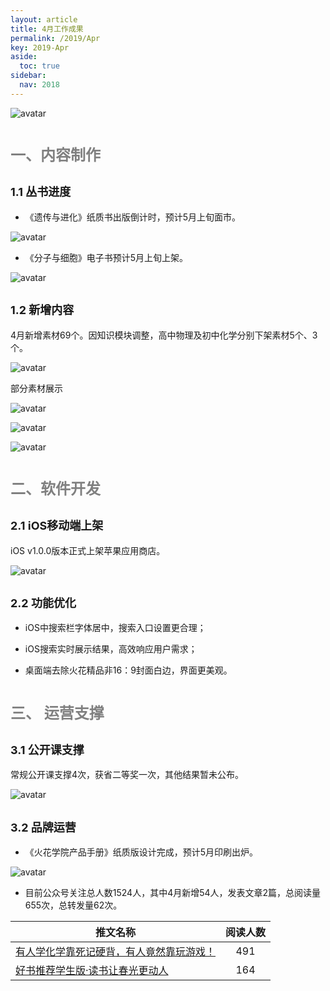 ```yaml
---
layout: article
title: 4月工作成果
permalink: /2019/Apr
key: 2019-Apr
aside:
  toc: true
sidebar:
  nav: 2018
---
```


<bro/><bro/>

![avatar](images/201904000.png)

# <font size="5" color="gray">一、内容制作</font>

## <font size="4" >1.1 丛书进度</font>

- 《遗传与进化》纸质书出版倒计时，预计5月上旬面市。

![avatar](images/2019040101.png)

- 《分子与细胞》电子书预计5月上旬上架。

![avatar](images/2019040102.png)

## <font size="4" >1.2 新增内容</font>

4月新增素材69个。因知识模块调整，高中物理及初中化学分别下架素材5个、3个。

![avatar](images/2019040103.png)

部分素材展示

![avatar](images/2019040104.png)

![avatar](images/2019040105.png)

![avatar](images/2019040106.png)

# <font size="5" color="gray">二、软件开发</font>

## <font size="4" >2.1 iOS移动端上架</font>

iOS v1.0.0版本正式上架苹果应用商店。

![avatar](images/2019040201.png)

## <font size="4" >2.2 功能优化</font>

- iOS中搜索栏字体居中，搜索入口设置更合理； 

- iOS搜索实时展示结果，高效响应用户需求；

- 桌面端去除火花精品非16：9封面白边，界面更美观。

# <font size="5" color="gray">三、	运营支撑</font>

## <font size="4" >3.1 公开课支撑</font>

常规公开课支撑4次，获省二等奖一次，其他结果暂未公布。

![avatar](images/2019040301.png)

## <font size="4" >3.2 品牌运营</font>

- 《火花学院产品手册》纸质版设计完成，预计5月印刷出炉。

![avatar](images/2019040302.png)

- 目前公众号关注总人数1524人，其中4月新增54人，发表文章2篇，总阅读量655次，总转发量62次。

| 推文名称 |  阅读人数  | 
|-------------|:------:|
[有人学化学靠死记硬背，有人竟然靠玩游戏！](https://mp.weixin.qq.com/s/guJqRlB9odES4qrCqnZ85g)|	491|
|[好书推荐学生版·读书让春光更动人](https://mp.weixin.qq.com/s/NNo064J-EtpXxvhEqB2xDA)|	164|

